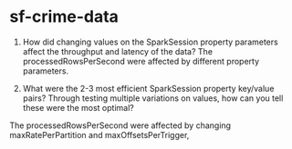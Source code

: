# sf-crime-data

1. How did changing values on the SparkSession property parameters affect the throughput and latency of the data?
The processedRowsPerSecond were affected by different property parameters.

2. What were the 2-3 most efficient SparkSession property key/value pairs? Through testing multiple variations on values, how can you tell these were the most optimal?

The processedRowsPerSecond were affected by changing maxRatePerPartition and maxOffsetsPerTrigger,